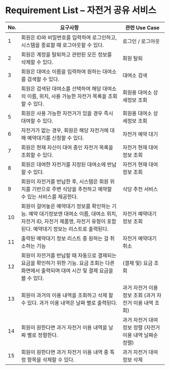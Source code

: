 # Requirement List – 자전거 공유 서비스

| No. | 요구사항                                                                                                                                                                      | 관련 Use Case                                             |
| --- | ----------------------------------------------------------------------------------------------------------------------------------------------------------------------------- | --------------------------------------------------------- |
| 1   | 회원은 ID와 비밀번호를 입력하여 로그인하고, 시스템을 종료할 때 로그아웃할 수 있다.                                                                                            | 로그인 / 로그아웃                                         |
| 2   | 회원은 계정을 탈퇴하고 관련된 모든 정보를 삭제할 수 있다.                                                                                                                     | 회원 탈퇴                                                 |
| 3   | 회원은 대여소 이름을 입력하여 원하는 대여소를 검색할 수 있다.                                                                                                                 | 대여소 검색                                               |
| 4   | 회원은 검색된 대여소를 선택하여 해당 대여소의 이름, 위치, 사용 가능한 자전거 목록을 조회할 수 있다.                                                                           | 회원용 대여소 상세정보 조회                               |
| 5   | 회원은 사용 가능한 자전거가 있을 경우 즉시 대여할 수 있다.                                                                                                                    | 회원용 대여소 상세정보 조회                               |
| 6   | 자전거가 없는 경우, 회원은 해당 자전거에 대해 예약대기를 신청할 수 있다.                                                                                                      | 자전거 예약 대기                                          |
| 7   | 회원은 현재 자신이 대여 중인 자전거 목록을 조회할 수 있다.                                                                                                                    | 자전거 현재 대여 정보 조회                                |
| 8   | 회원은 대여한 자전거를 지정된 대여소에 반납할 수 있다.                                                                                                                        | 자전거 현재 대여 정보 조회                                |
| 9   | 회원이 자전거를 반납한 후, 시스템은 회원 위치를 기반으로 주변 식당을 추천하고 예약할 수 있는 서비스를 제공한다.                                                               | 식당 추천 서비스                                          |
| 10  | 회원이 걸어놓은 예약대기 정보를 확인하는 기능. 예약 대기정보엔 대여소 이름, 대여소 위치, 자전거 ID, 자전거 제품명, 자전거 유형이 포함된다. 예약대기 정보는 리스트로 출력된다. | 자전거 예약대기 정보 조회                                 |
| 11  | 출력된 예약대기 정보 리스트 중 원하는 걸 취소하는 기능                                                                                                                        | 자전거 예약대기 취소                                      |
| 12  | 회원이 자전거를 반납할 때 자동으로 결제되는 요금을 확인하기 위한 기능. 요금 조회는 다른 화면에서 출력되며 대여 시간 및 결제 요금을 볼 수 있다.                                | (결제 및) 요금 조회                                       |
| 13  | 회원이 과거의 이용 내역을 조회하고 삭제 할 수 있다. 과거 이용 내역은 날짜 별로 출력된다.                                                                                      | 과거 자전거 이용 정보 조회 (과거 자전거 이용 내역 조회)   |
| 14  | 회원이 원한다면 과거 자전거 이용 내역을 날짜 별로 정렬한다.                                                                                                                   | 과거 자전거 대여 정보 정렬 (자전거 이용 내역 날짜순 정렬) |
| 15  | 회원이 원한다면 과거 자전거 이용 내역 중 특정 항목을 삭제할 수 있다.                                                                                                          | 과거 자전거 대여 정보 삭제                                |
